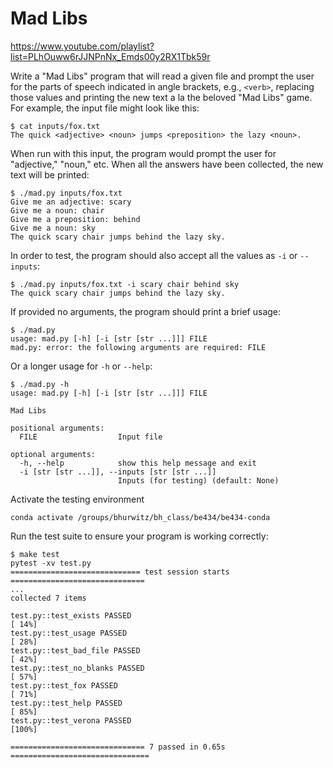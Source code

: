 # Mad Libs

https://www.youtube.com/playlist?list=PLhOuww6rJJNPnNx_Emds00y2RX1Tbk59r

Write a "Mad Libs" program that will read a given file and prompt the user for the parts of speech indicated in angle brackets, e.g., `<verb>`, replacing those values and printing the new text a la the beloved "Mad Libs" game.
For example, the input file might look like this:

```
$ cat inputs/fox.txt
The quick <adjective> <noun> jumps <preposition> the lazy <noun>.
```

When run with this input, the program would prompt the user for "adjective," "noun," etc.
When all the answers have been collected, the new text will be printed:

```
$ ./mad.py inputs/fox.txt
Give me an adjective: scary
Give me a noun: chair
Give me a preposition: behind
Give me a noun: sky
The quick scary chair jumps behind the lazy sky.
```

In order to test, the program should also accept all the values as `-i` or `--inputs`:

```
$ ./mad.py inputs/fox.txt -i scary chair behind sky
The quick scary chair jumps behind the lazy sky.
```

If provided no arguments, the program should print a brief usage:

```
$ ./mad.py
usage: mad.py [-h] [-i [str [str ...]]] FILE
mad.py: error: the following arguments are required: FILE
```

Or a longer usage for `-h` or `--help`:

```
$ ./mad.py -h
usage: mad.py [-h] [-i [str [str ...]]] FILE

Mad Libs

positional arguments:
  FILE                  Input file

optional arguments:
  -h, --help            show this help message and exit
  -i [str [str ...]], --inputs [str [str ...]]
                        Inputs (for testing) (default: None)
```

Activate the testing environment

```
conda activate /groups/bhurwitz/bh_class/be434/be434-conda
```

Run the test suite to ensure your program is working correctly:

```
$ make test
pytest -xv test.py
============================= test session starts ==============================
...
collected 7 items

test.py::test_exists PASSED                                              [ 14%]
test.py::test_usage PASSED                                               [ 28%]
test.py::test_bad_file PASSED                                            [ 42%]
test.py::test_no_blanks PASSED                                           [ 57%]
test.py::test_fox PASSED                                                 [ 71%]
test.py::test_help PASSED                                                [ 85%]
test.py::test_verona PASSED                                              [100%]

============================== 7 passed in 0.65s ===============================
```

